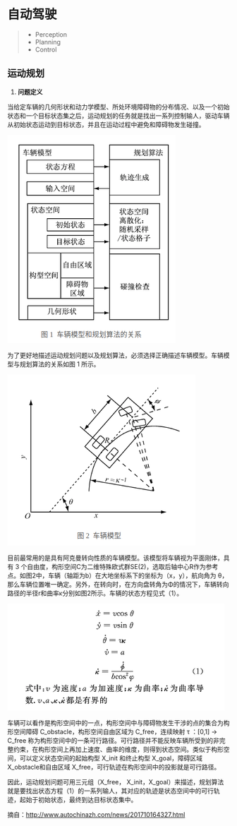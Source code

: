 # 自动驾驶

> - Perception
> - Planning
> - Control

## 运动规划

1. **问题定义**

当给定车辆的几何形状和动力学模型、所处环境障碍物的分布情况、以及一个初始状态和一个目标状态集之后，运动规划的任务就是找出一系列控制输人，驱动车辆从初始状态运动到目标状态，并且在运动过程中避免和障碍物发生碰撞。

![](assets/markdown-img-paste-20191012171750279.png)

为了更好地描述运动规划问题以及规划算法，必须选择正确描述车辆模型。车辆模型与规划算法的关系如图 1 所示。

![](assets/markdown-img-paste-20191012171841731.png)

目前最常用的是具有阿克曼转向性质的车辆模型。该模型将车辆视为平面刚体，具有 3 个自由度，构形空间C为二维特殊欧式群SE(2)，选取后轴中心R作为参考点。如图2中，车辆（轴距为b）在大地坐标系下的坐标为（x，y），航向角为 θ，那么车辆位置唯一确定。另外，在转向时，在方向盘转角为Φ的情况下，车辆转向路径的半径r和曲率κ分别如图2所示。车辆的状态方程见式（1）。

![](assets/markdown-img-paste-20191012172042290.png)

车辆可以看作是构形空间中的一点，构形空间中与障碍物发生干涉的点的集合为构形空间障碍 C_obstacle，构形空间自由区域为 C_free，连续映射 τ ：[0,1] →  C_free 称为构形空间中的一条可行路径。可行路径并不能反映车辆所受到的非完整约束，在构形空间上再加上速度、曲率的维度，则得到状态空间。类似于构形空间，可以定义状态空间的起始构型 X_init 和终止构型 X_goal，障碍区域 X_obstacle和自由区域 X_free，可行轨迹在构形空间中的投影就是可行路径。


因此，运动规划问题可用三元组（X_free， X_init，X_goal）来描述，规划算法就是要找出状态方程（1）的一系列输人，其对应的轨迹是状态空间中的可行轨迹，起始于初始状态，最终到达目标状态集中。

摘自：http://www.autochinazh.com/news/201710164327.html
